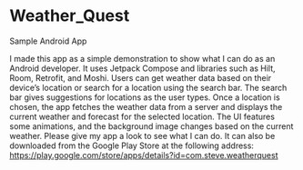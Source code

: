 # Weather_Quest
Sample Android App



I made this app as a simple demonstration to show what I can do as an Android developer. 
It uses Jetpack Compose and libraries such as Hilt, Room, Retrofit, and Moshi. 
Users can get weather data based on their device’s location or search for a location using the search bar. 
The search bar gives suggestions for locations as the user types. 
Once a location is chosen, the app fetches the weather data from a server and displays the current weather and forecast for the selected location. 
The UI features some animations, and the background image changes based on the current weather. 
Please give my app a look to see what I can do.
 It can also be downloaded from the Google Play Store at the following address:
https://play.google.com/store/apps/details?id=com.steve.weatherquest
